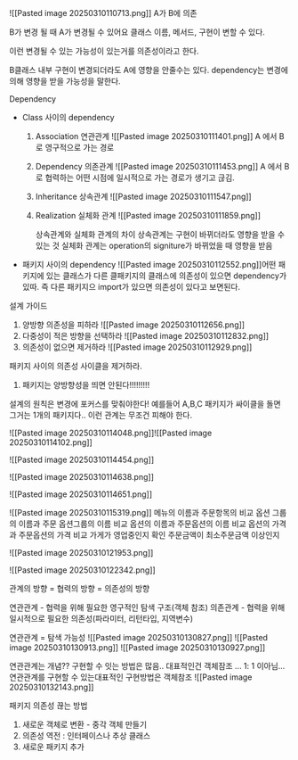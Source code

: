 ![[Pasted image 20250310110713.png]]
A가 B에 의존

B가 변경 될 때 A가 변경될 수 있어요
클래스 이름, 메서드, 구현이 변할 수 있다.

이런 변경될 수 있는 가능성이 있는거를 의존성이라고 한다.

B클래스 내부 구현이 변경되더라도 A에 영향을 안줄수는 있다.
dependency는 변경에 의해 영향을 받을 가능성을 말한다.

Dependency
- Class 사이의 dependency
	1. Association 연관관계
		![[Pasted image 20250310111401.png]]
		A 에서 B로 영구적으로 가는 경로
	2. Dependency 의존관계
		![[Pasted image 20250310111453.png]]
		A 에서 B로 협력하는 어떤 시점에 일시적으로 가는 경로가 생기고 귾김.
	3. Inheritance 상속관계
		![[Pasted image 20250310111547.png]]
	4. Realization 실체화 관계
		![[Pasted image 20250310111859.png]]

		상속관계와 실체화 관계의 차이
		상속관계는 구현이 바뀌더라도 영향을 받을 수 있는 것
		실체화 관계는 operation의 signiture가 바뀌었을 때 영향을 받음
	

- 패키지 사이의 dependency
![[Pasted image 20250310112552.png]]어떤 패키지에 있는 클래스가 다른 클패키지의 클래스에 의존성이 있으면 dependency가 있따.
즉 다른 패키지으 import가 있으면 의존성이 있다고 보면된다.

설계 가이드
1. 양방향 의존성을 피하라
	![[Pasted image 20250310112656.png]]
2. 다중성이 적은 방향을 선택하라
	![[Pasted image 20250310112832.png]]
3. 의존성이 없으면 제거하라
	![[Pasted image 20250310112929.png]]

패키지 사이의 의존성 사이클을 제거하라.
1. 패키지는 양방향성을 띄면 안된다!!!!!!!!!

설계의 원칙은 변경에 포커스를 맞춰야한다!
예를들어 A,B,C 패키지가 싸이클을 돌면 그거는 1개의 패키지다..
이런 관계는 무조건 피해야 한다.




![[Pasted image 20250310114048.png]]![[Pasted image 20250310114102.png]]

![[Pasted image 20250310114454.png]]

![[Pasted image 20250310114638.png]]

![[Pasted image 20250310114651.png]]

![[Pasted image 20250310115319.png]]
메뉴의 이름과 주문항목의 비교
옵션 그룹의 이름과 주문 옵션그룹의 이름 비교
옵션의 이름과 주문옵션의 이름 비교
옵션의 가격과 주문옵션의 가격 비교
가게가 영업중인지 확인
주문금액이 최소주문금액 이상인지

![[Pasted image 20250310121953.png]]

![[Pasted image 20250310122342.png]]

관계의 방향 = 협력의 방향 = 의존성의 방향

연관관계 -  협력을 위해 필요한 영구적인 탐색 구조(객체 참조)
의존관계 - 협력을 위해 일시적으로 필요한 의존성(파라미터, 리턴타입, 지역변수)

연관관계 = 탐색 가능성
![[Pasted image 20250310130827.png]]
![[Pasted image 20250310130913.png]]
![[Pasted image 20250310130927.png]]


연관관계는 개념?? 구현할 수 잇는 방법은 많음..
 대표적인건 객체잠조 ...
 1: 1 이아님...
 연관관계를 구현할 수 있는대표적인 구현방법은 객체참조
![[Pasted image 20250310132143.png]]


패키지 의존성 끊는 방법
1. 새로운 객체로 변환  - 중각 객체 만들기
2. 의존성 역전 : 인터페이스나 추상 클래스
3. 새로운 패키지 추가

